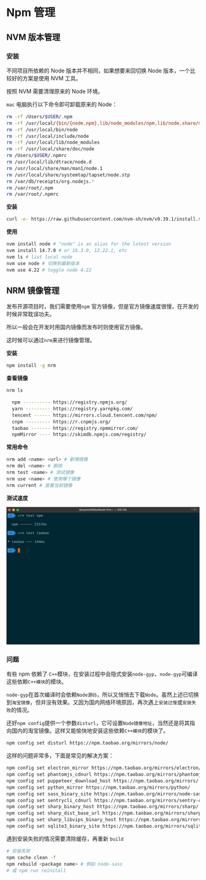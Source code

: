 # Npm 管理

## NVM 版本管理

### 安装

不同项目所依赖的 Node 版本并不相同，如果想要来回切换 Node 版本，一个比较好的方案是使用 NVM 工具。

按照 NVM 需要清理原来的 Node 环境。

`mac` 电脑执行以下命令即可卸载原来的 Node：

```bash
rm -rf /Users/$USER/.npm
rm -rf /usr/local/{bin/{node,npm},lib/node_modules/npm,lib/node,share/man/*/node.*}
rm -rf /usr/local/bin/node
rm -rf /usr/local/include/node
rm -rf /usr/local/lib/node_modules
rm -rf /usr/local/share/doc/node
rm /Users/$USER/.npmrc
rm /usr/local/lib/dtrace/node.d
rm /usr/local/share/man/man1/node.1
rm /usr/local/share/systemtap/tapset/node.stp
rm /var/db/receipts/org.nodejs.*
rm /var/root/.npm
rm /var/root/.npmrc
```

**安装**

```bash
curl -o- https://raw.githubusercontent.com/nvm-sh/nvm/v0.39.1/install.sh | bash
```

**使用**

```bash
nvm install node # "node" is an alias for the latest version
nvm install 14.7.0 # or 16.3.0, 12.22.1, etc
nvm ls # list local node
nvm use node # 切换到最新版本
nvm use 4.22 # toggle node 4.22
```

## NRM 镜像管理

发布开源项目时，我们需要使用`npm` 官方镜像，但是官方镜像速度很慢，在开发的时候非常耽误功夫。

所以一般会在开发时用国内镜像而发布时则使用官方镜像。

这时候可以通过`nrm`来进行镜像管理。

**安装**

```bash
npm install -g nrm
```

**查看镜像**

```bash
nrm ls
```

```bash
  npm ---------- https://registry.npmjs.org/
  yarn --------- https://registry.yarnpkg.com/
  tencent ------ https://mirrors.cloud.tencent.com/npm/
  cnpm --------- https://r.cnpmjs.org/
  taobao ------- https://registry.npmmirror.com/
  npmMirror ---- https://skimdb.npmjs.com/registry/
```

**常用命令**

```bash
nrm add <name> <url> # 新增镜像
nrm del <name> # 删除
nrm test <name>	# 测试镜像
nrm use <name> # 使用哪个镜像
nrm current # 查看当前镜像
```

**测试速度**

<img src="https://raw.githubusercontent.com/18888628835/image-cloud/main/assets202307051224665.png" alt="image-20220525221403736" style="zoom:50%;" />

### 问题

有些 npm 依赖了 `C++`模块，在安装过程中会隐式安装`node-gyp`，`node-gyp`可编译这些依赖`C++模块`的模块。

`node-gyp`在首次编译时会依赖`Node源码`，所以又悄悄去下载`Node`。虽然上述已切换到`淘宝镜像`，但并没有效果。又因为国内网络环境原因，再次遇上`安装过慢`或`安装失败`的情况。

还好`npm config`提供一个参数`disturl`，它可设置`Node镜像地址`，当然还是将其指向国内的淘宝镜像。这样又能愉快地安装这些依赖`C++模块`的模块了。

```bash
npm config set disturl https://npm.taobao.org/mirrors/node/
```

这样的问题非常多，下面是常见的解决方案：

```bash
npm config set electron_mirror https://npm.taobao.org/mirrors/electron/
npm config set phantomjs_cdnurl https://npm.taobao.org/mirrors/phantomjs/
npm config set puppeteer_download_host https://npm.taobao.org/mirrors/
npm config set python_mirror https://npm.taobao.org/mirrors/python/
npm config set sass_binary_site https://npm.taobao.org/mirrors/node-sass/
npm config set sentrycli_cdnurl https://npm.taobao.org/mirrors/sentry-cli/
npm config set sharp_binary_host https://npm.taobao.org/mirrors/sharp/
npm config set sharp_dist_base_url https://npm.taobao.org/mirrors/sharp-libvips/
npm config set sharp_libvips_binary_host https://npm.taobao.org/mirrors/sharp-libvips/
npm config set sqlite3_binary_site https://npm.taobao.org/mirrors/sqlite3/
```

遇到安装失败的情况需要清除缓存，再重新 `build`

```bash
# 安装失败
npm cache clean -f
npm rebuild <package name> # 例如 node-sass
# 或 npm run reinstall
```
